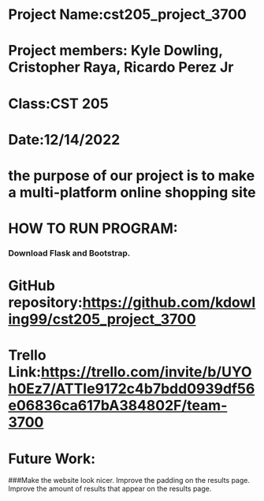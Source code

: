 # Project Name:cst205_project_3700
# Project members: Kyle Dowling, Cristopher Raya, Ricardo Perez Jr
# Class:CST 205
# Date:12/14/2022
# the purpose of our project is to make a multi-platform online shopping site
# HOW TO RUN PROGRAM:
### Download Flask and Bootstrap.
# GitHub repository:https://github.com/kdowling99/cst205_project_3700
# Trello Link:https://trello.com/invite/b/UYOh0Ez7/ATTIe9172c4b7bdd0939df56e06836ca617bA384802F/team-3700
# Future Work: 
###Make the website look nicer. Improve the padding on the results page. Improve the amount of results that appear on the results page.
